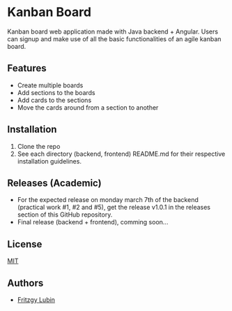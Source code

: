 
# Kanban Board

Kanban board web application made with Java backend + Angular.
Users can signup and make use of all the basic functionalities of an agile kanban board.

## Features

- Create multiple boards
- Add sections to the boards
- Add cards to the sections
- Move the cards around from a section to another



## Installation
1. Clone the repo
2. See each directory (backend, frontend) README.md for their respective installation guidelines.


## Releases (Academic)
- For the expected release on monday march 7th of the backend (practical work #1, #2 and #5), get the release v1.0.1 in the releases section of this GitHub repository.
- Final release (backend + frontend), comming soon...







    
## License

[MIT](https://choosealicense.com/licenses/mit/)


## Authors

- [Fritzgy Lubin](https://www.github.com/fritzgyl)

